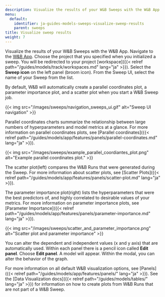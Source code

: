 ```yaml
---
description: Visualize the results of your W&B Sweeps with the W&B App UI.
menu:
  default:
    identifier: ja-guides-models-sweeps-visualize-sweep-results
    parent: sweeps
title: Visualize sweep results
weight: 7
---
```


Visualize the results of your W&B Sweeps with the W&B App. Navigate to the [W&B App](https://wandb.ai/home). Choose the project that you specified when you initialized a sweep. You will be redirected to your project [workspace]({{< relref path="/guides/models/track/workspaces.md" lang="ja" >}}). Select the **Sweep icon** on the left panel (broom icon). From the Sweep UI, select the name of your Sweep from the list.

By default, W&B will automatically create a parallel coordinates plot, a parameter importance plot, and a scatter plot when you start a W&B Sweep job.

{{< img src="/images/sweeps/navigation_sweeps_ui.gif" alt="Sweep UI navigation" >}}

Parallel coordinates charts summarize the relationship between large numbers of hyperparameters and model metrics at a glance. For more information on parallel coordinates plots, see [Parallel coordinates]({{< relref path="/guides/models/app/features/panels/parallel-coordinates.md" lang="ja" >}}).

{{< img src="/images/sweeps/example_parallel_coordiantes_plot.png" alt="Example parallel coordinates plot." >}}

The scatter plot(left) compares the W&B Runs that were generated during the Sweep. For more information about scatter plots, see [Scatter Plots]({{< relref path="/guides/models/app/features/panels/scatter-plot.md" lang="ja" >}}).

The parameter importance plot(right) lists the hyperparameters that were the best predictors of, and highly correlated to desirable values of your metrics. For more information on parameter importance plots, see [Parameter Importance]({{< relref path="/guides/models/app/features/panels/parameter-importance.md" lang="ja" >}}).

{{< img src="/images/sweeps/scatter_and_parameter_importance.png" alt="Scatter plot and parameter importance" >}}


You can alter the dependent and independent values (x and y axis) that are automatically used. Within each panel there is a pencil icon called **Edit panel**. Choose **Edit panel**. A model will appear. Within the modal, you can alter the behavior of the graph.

For more information on all default W&B visualization options, see [Panels]({{< relref path="/guides/models/app/features/panels/" lang="ja" >}}). See the [Data Visualization docs]({{< relref path="/guides/models/tables/" lang="ja" >}}) for information on how to create plots from W&B Runs that are not part of a W&B Sweep.